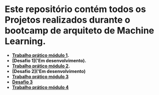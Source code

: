 # Este repositório contém todos os Projetos realizados durante o bootcamp de arquiteto de Machine Learning.

* **[Trabalho prático módulo 1](https://github.com/Jcnok/Bootcamps_XPe/tree/main/Arquiteto_ML/Trabalho_Pratico1#trabalho-pr%C3%A1tico---m%C3%B3dulo-1-fundamentos-de-deep-learning).**
* **[Desafio 1]('Em desenvolvimento).**
* **[Trabalho prático módulo 2](https://github.com/Jcnok/Bootcamps_XPe/tree/main/Arquiteto_ML/Trabalho_Pratico2#nlp----atividade-pr%C3%A1tica----classifica%C3%A7%C3%A3o-de-texto-usando-machine-learning).**
* **[Desafio 2]('Em desenvolvimento)**
* **[Trabalho prático módulo 3](https://github.com/Jcnok/Bootcamps_XPe/tree/main/Arquiteto_ML/Trabalho_Pratico3#bootcamp-xpe-arquiteto-de-machine-learning)**
* **[Desafio 3](https://github.com/Jcnok/Bootcamps_XPe/tree/main/Arquiteto_ML/desafio03#bootcamp-xpe-arquiteto-de-machine-learning)**
* **[Trabalho prático módulo 4](https://github.com/Jcnok/Bootcamps_XPe/blob/main/Arquiteto_ML/Trabalho_Pratico4/README.md#bootcamp-arquitetoa-de-machine-learning)**
